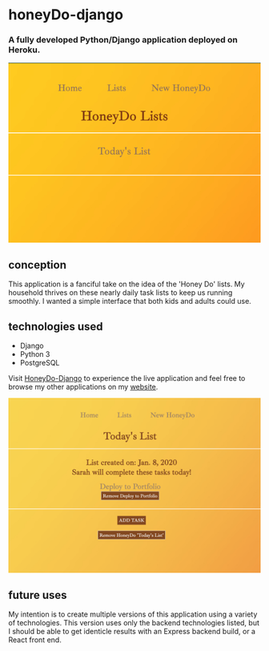 # honeyDo-django
### A fully developed Python/Django application deployed on Heroku.

![Styled Landing Page](./staticfiles/images/honeyDo-home.png) 

## conception
This application is a fanciful take on the idea of the 'Honey Do' lists. My household thrives on these nearly daily task lists to keep us running smoothly. I wanted a simple interface that both kids and adults could use. 

## technologies used
<ul>
<li>Django</li>
<li>Python 3</li>
<li>PostgreSQL</li>  
</ul>

Visit [HoneyDo-Django](https://honeydo-app.herokuapp.com/) to experience the live application and feel free to browse my other applications on my [website](https://spiano.dev).

![Tasks Page](./staticfiles/images/honeyDo-task.png)

## future uses
My intention is to create multiple versions of this application using a variety of technologies. This version uses only the backend technologies listed, but I should be able to get identicle results with an Express backend build, or a React front end.

